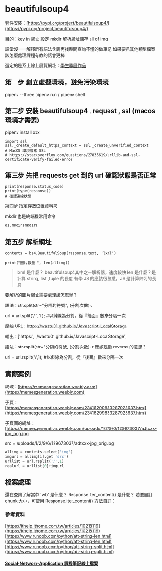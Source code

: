 # beautifulsoup4

套件安裝：[https://pypi.org/project/beautifulsoup4/](https://pypi.org/project/beautifulsoup4/)

目的：key in 網址 設定 mkdir 解析網址儲存 all of img

課堂沒一一解釋所有語法含義再找時間查詢不懂的做筆記
如果要抓其他類型檔案該怎麼處理課程有教的話會更棒

選定的是系上線上展覽網址：[學生聯展作品](https://memesgeneration.weebly.com/23416299833287923637.html)

## 第一步 創立虛擬環境，避免污染環境

pipenv --three
pipenv run / pipenv shell

## 第二步 安裝 beautifulsoup4 , request , ssl (macos 環境才需要)

pipenv install xxx

```python=
import ssl
ssl._create_default_https_context = ssl._create_unverified_context
# MacOS 環境會檔 SSL
# https://stackoverflow.com/questions/27835619/urllib-and-ssl-certificate-verify-failed-error
```

## 第三步 先把 requests get 到的 url 確認狀態是否正常

```python=
print(response.status_code)
print(type(response))
# 確認連線狀態
```

第四步 指定存放位置資料夾

mkdir 也是終端機常用命令

```python=
os.mkdir(mkdir)
```

## 第五步 解析網址

```python=
contents = bs4.BeautifulSoup(response.text, 'lxml')

print("圖片數量:", len(allimg))
```

> lxml 是什麼？ beautifulsoup4其中之一解析器，速度較快
> len 是什麼？是計算 string, list ,tuple 的長度
> 有學 JS 的應該很熟悉，JS 是計算陣列的長度

要解析的圖片網址需要處理該怎麼辦？

語法：str.split(str="分隔的符號", (分割次數)).

url = url.split('/ ', 1 );  #以斜線為分割，從『前面』數來分隔一次

原始 URL :
<https://wastu01.github.io/Javascript-LocalStorage>

輸出：['https:', '/wastu01.github.io/Javascript-LocalStorage']

語法：str.rsplit(str="分隔的符號,  (分割次數))
r 應該是指 reverse 的意思？

url = url.rsplit('/',1); #以斜線為分割，從『後面』數來分隔一次

## 實際案例

網域：[https://memesgeneration.weebly.com](https://memesgeneration.weebly.com)

子頁：[https://memesgeneration.weebly.com/23416299833287923637.html](https://memesgeneration.weebly.com/23416299833287923637.html)

子頁圖的網址：[https://memesgeneration.weebly.com/uploads/1/2/9/6/129673037/adtxxx-jpg_orig.jpg

src = /uploads/1/2/9/6/129673037/adtxxx-jpg_orig.jpg

```python
allimg = contents.select('img')
imgurl = allimg[i].get('src')
urllist = url.rsplit('/',1)
realurl = urllist[0]+imgurl
```

## 檔案處理

還在查詢了解當中 'wb' 是什麼？ Response.iter_content() 是什麼？
若要自訂 chunk 大小，可使用 Response.iter_content() 方法自訂：

 <!-- os.path.join(mkdir, os.path.basename(imgurl)), 'wb'-->

### 參考資料

[https://ithelp.ithome.com.tw/articles/10218119](https://ithelp.ithome.com.tw/articles/10218119)
[https://www.runoob.com/python/att-string-len.html](https://www.runoob.com/python/att-string-len.html)
[https://www.runoob.com/python/att-string-split.html](https://www.runoob.com/python/att-string-split.html)

#### [Social-Network-Application 課程筆記線上檔案](https://github.com/wastu01/Social-Network-Application)
